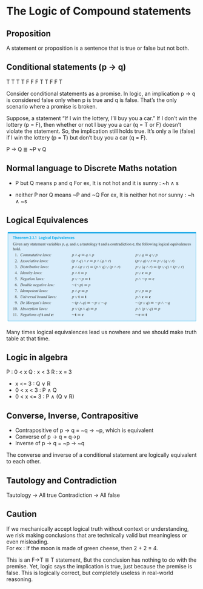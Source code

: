 # The Logic of Compound statements

## Proposition

A statement or proposition is a sentence that is true or false but not both.

## Conditional statements (p -> q)

T T T
T F F
F T T
F F T

Consider conditional statements as a promise.
In logic, an implication p → q is considered false only when p is true and q is false. That’s the only scenario where a 
promise is broken.

Suppose, a statement “If I win the lottery, I’ll buy you a car.”
If I don’t win the lottery (p = F), then whether or not I buy you a car (q = T or F) doesn’t violate the statement. 
So, the implication still holds true.
It’s only a lie (false) if I win the lottery (p = T) but don’t buy you a car (q = F).

P -> Q ≣ ~P v Q 

## Normal language to Discrete Maths notation

- P but Q means p and q
    For ex, It is not hot and it is sunny : ~h ∧ s

- neither P nor Q means ~P and ~Q
    For ex, It is neither hot nor sunny : ~h ∧ ~s

## Logical Equivalences

![Logical Equivalences](./logical_equivalences.png)

Many times logical equivalences lead us nowhere and we should make truth table at that time.

## Logic in algebra

P : 0 < x
Q : x < 3
R : x = 3

- x <= 3 : Q ∨ R
- 0 < x < 3 : P ∧ Q
- 0 < x <= 3 : P ∧ (Q ∨ R) 

## Converse, Inverse, Contrapositive

- Contrapositive of p -> q = ~q -> ~p, which is equivalent
- Converse of p -> q = q->p
- Inverse of p -> q = ~p -> ~q

The converse and inverse of a conditional statement are logically equivalent to each other.

## Tautology and Contradiction

Tautology -> All true
Contradiction -> All false

## Caution

If we mechanically accept logical truth without context or understanding, we risk making conclusions that are 
technically valid but meaningless or even misleading.   
    For ex : If the moon is made of green cheese, then 2 + 2 = 4.

This is an F->T ≣ T statement, But the conclusion has nothing to do with the premise. Yet, logic says the implication 
is true, just because the premise is false. This is logically correct, but completely useless in real-world reasoning.